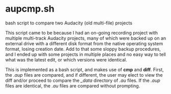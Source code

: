 # aupcmp.sh
bash script to compare two Audacity (old multi-file) projects

This script came to be because I had an on-going recording project with multiple multi-track Audacity projects, many of which were backed up on an external drive with a different disk format from the native operating system format, losing creation date.  Add to that some sloppy backup procedures, and I ended up with some projects in multiple places and no easy way to tell what was the latest edit, or which versions were identical.

This is implemented as a bash script, and makes use of <b>cmp</b> and <b>diff</b>.  First, the <i>.aup</i> files are compared, and if different, the user may elect to view the diff and/or proceed to compare the <i>_data</i> directory of <i>.au</i> files.  If the <i>.aup</i> files are identical, the <i>.au</i> files are compared without prompting.
